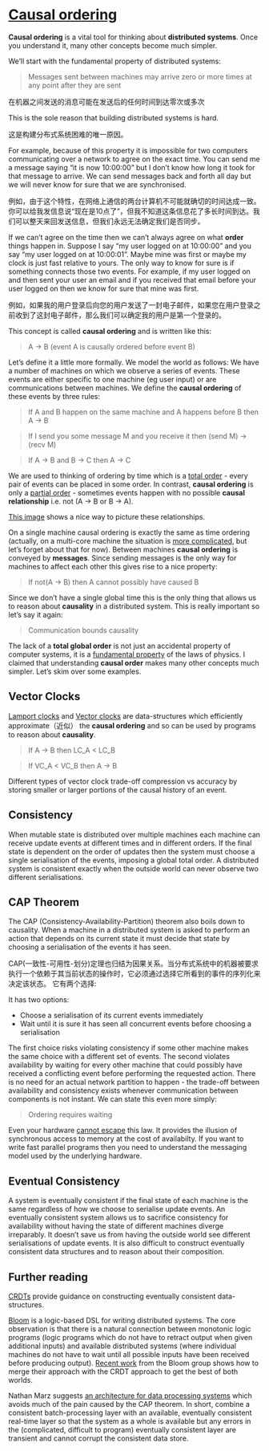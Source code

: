 

# [Causal ordering](https://scattered-thoughts.net/blog/2012/08/16/causal-ordering/)

**Causal ordering** is a vital tool for thinking about **distributed systems**. Once you understand it, many other concepts become much simpler.

We’ll start with the fundamental property of distributed systems:

> Messages sent between machines may arrive zero or more times at any point after they are sent

在机器之间发送的消息可能在发送后的任何时间到达零次或多次

This is the sole reason that building distributed systems is hard.

这是构建分布式系统困难的唯一原因。

For example, because of this property it is impossible for two computers communicating over a network to agree on the exact time. You can send me a message saying “it is now 10:00:00” but I don’t know how long it took for that message to arrive. We can send messages back and forth all day but we will never know for sure that we are synchronised.

例如，由于这个特性，在网络上通信的两台计算机不可能就确切的时间达成一致。你可以给我发信息说“现在是10点了”，但我不知道这条信息花了多长时间到达。我们可以整天来回发送信息，但我们永远无法确定我们是否同步。

If we can’t agree on the time then we can’t always agree on what **order** things happen in. Suppose I say “my user logged on at 10:00:00” and you say “my user logged on at 10:00:01”. Maybe mine was first or maybe my clock is just fast relative to yours. The only way to know for sure is if something connects those two events. For example, if my user logged on and then sent your user an email and if you received that email before your user logged on then we know for sure that mine was first.

例如，如果我的用户登录后向您的用户发送了一封电子邮件，如果您在用户登录之前收到了这封电子邮件，那么我们可以确定我的用户是第一个登录的。

This concept is called **causal ordering** and is written like this:

> A -> B (event A is causally ordered before event B)

Let’s define it a little more formally. We model the world as follows: We have a number of machines on which we observe a series of events. These events are either specific to one machine (eg user input) or are communications between machines. We define the **causal ordering** of these events by three rules:

> If A and B happen on the same machine and A happens before B then A -> B

> If I send you some message M and you receive it then (send M) -> (recv M)

> If A -> B and B -> C then A -> C

We are used to thinking of ordering by time which is a [total order](http://en.wikipedia.org/wiki/Total_order) - every pair of events can be placed in some order. In contrast, **causal ordering** is only a [partial order](http://en.wikipedia.org/wiki/Partially_ordered_set) - sometimes events happen with no possible **causal relationship** i.e. not (A -> B or B -> A).

[This image](http://upload.wikimedia.org/wikipedia/commons/5/55/Vector_Clock.svg) shows a nice way to picture these relationships.

On a single machine causal ordering is exactly the same as time ordering (actually, on a multi-core machine the situation is [more complicated](http://mechanical-sympathy.blogspot.com/2011/08/inter-thread-latency.html), but let’s forget about that for now). Between machines **causal ordering** is conveyed by **messages**. Since sending messages is the only way for machines to affect each other this gives rise to a nice property:

> If not(A -> B) then A cannot possibly have caused B

Since we don’t have a single global time this is the only thing that allows us to reason about **causality** in a distributed system. This is really important so let’s say it again:

> Communication bounds causality

The lack of a **total global order** is not just an accidental property of computer systems, it is a [fundamental property](http://en.wikipedia.org/wiki/Light_cone) of the laws of physics. I claimed that understanding **causal order** makes many other concepts much simpler. Let’s skim over some examples.

## Vector Clocks

[Lamport clocks](http://en.wikipedia.org/wiki/Lamport_timestamps) and [Vector clocks](http://en.wikipedia.org/wiki/Vector_clock) are data-structures which efficiently approximate（近似） the **causal ordering** and so can be used by programs to reason about **causality**.

> If A -> B then LC_A < LC_B

> If VC_A < VC_B then A -> B

Different types of vector clock trade-off compression vs accuracy by storing smaller or larger portions of the causal history of an event.

## Consistency

When mutable state is distributed over multiple machines each machine can receive update events at different times and in different orders. If the final state is dependent on the order of updates then the system must choose a single serialisation of the events, imposing a global total order. A distributed system is consistent exactly when the outside world can never observe two different serialisations.

## CAP Theorem

The CAP (Consistency-Availability-Partition) theorem also boils down to causality. When a machine in a distributed system is asked to perform an action that depends on its current state it must decide that state by choosing a serialisation of the events it has seen.

CAP(一致性-可用性-划分)定理也归结为因果关系。当分布式系统中的机器被要求执行一个依赖于其当前状态的操作时，它必须通过选择它所看到的事件的序列化来决定该状态。
它有两个选择:

It has two options:

- Choose a serialisation of its current events immediately
- Wait until it is sure it has seen all concurrent events before choosing a serialisation

The first choice risks violating consistency if some other machine makes the same choice with a different set of events. The second violates availability by waiting for every other machine that could possibly have received a conflicting event before performing the requested action. There is no need for an actual network partition to happen - the trade-off between availability and consistency exists whenever communication between components is not instant. We can state this even more simply:

> Ordering requires waiting

Even your hardware [cannot escape](http://en.wikipedia.org/wiki/Memory_barrier) this law. It provides the illusion of synchronous access to memory at the cost of availabilty. If you want to write fast parallel programs then you need to understand the messaging model used by the underlying hardware.

## Eventual Consistency

A system is eventually consistent if the final state of each machine is the same regardless of how we choose to serialise update events. An eventually consistent system allows us to sacrifice consistency for availability without having the state of different machines diverge irreparably. It doesn’t save us from having the outside world see different serialisations of update events. It is also difficult to construct eventually consistent data structures and to reason about their composition.

## Further reading

[CRDTs](http://hal.inria.fr/inria-00397981/en/) provide guidance on constructing eventually consistent data-structures.

[Bloom](http://www.bloom-lang.net/) is a logic-based DSL for writing distributed systems. The core observation is that there is a natural connection between monotonic logic programs (logic programs which do not have to retract output when given additional inputs) and available distributed systems (where individual machines do not have to wait until all possible inputs have been received before producing output). [Recent work](http://db.cs.berkeley.edu/papers/UCB-lattice-tr.pdf) from the Bloom group shows how to merge their approach with the CRDT approach to get the best of both worlds.

Nathan Marz suggests [an architecture for data processing systems](http://nathanmarz.com/blog/how-to-beat-the-cap-theorem.html) which avoids much of the pain caused by the CAP theorem. In short, combine a consistent batch-processing layer with an available, eventually consistent real-time layer so that the system as a whole is available but any errors in the (complicated, difficult to program) eventually consistent layer are transient and cannot corrupt the consistent data store.